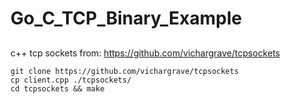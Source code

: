 # Go_C_TCP_Binary_Example
## 
c++ tcp sockets from: https://github.com/vichargrave/tcpsockets

```
git clone https://github.com/vichargrave/tcpsockets
cp client.cpp ./tcpsockets/
cd tcpsockets && make
```
